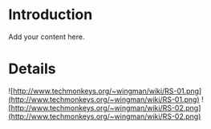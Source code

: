 # Introduction #

Add your content here.

# Details #

![http://www.techmonkeys.org/~wingman/wiki/RS-01.png](http://www.techmonkeys.org/~wingman/wiki/RS-01.png)
![http://www.techmonkeys.org/~wingman/wiki/RS-02.png](http://www.techmonkeys.org/~wingman/wiki/RS-02.png)